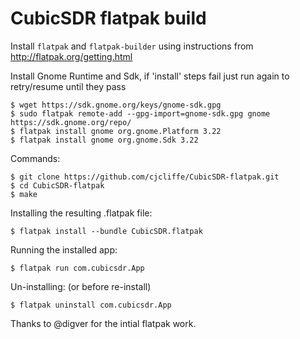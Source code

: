 # CubicSDR flatpak build

Install ```flatpak``` and ```flatpak-builder``` using instructions from http://flatpak.org/getting.html

Install Gnome Runtime and Sdk, if 'install' steps fail just run again to retry/resume until they pass
```
$ wget https://sdk.gnome.org/keys/gnome-sdk.gpg
$ sudo flatpak remote-add --gpg-import=gnome-sdk.gpg gnome https://sdk.gnome.org/repo/
$ flatpak install gnome org.gnome.Platform 3.22
$ flatpak install gnome org.gnome.Sdk 3.22
```

Commands:
```
$ git clone https://github.com/cjcliffe/CubicSDR-flatpak.git
$ cd CubicSDR-flatpak
$ make
```

Installing the resulting .flatpak file:
```
$ flatpak install --bundle CubicSDR.flatpak
```

Running the installed app:
```
$ flatpak run com.cubicsdr.App
```

Un-installing: (or before re-install)
```
$ flatpak uninstall com.cubicsdr.App
```

Thanks to @digver for the intial flatpak work.
